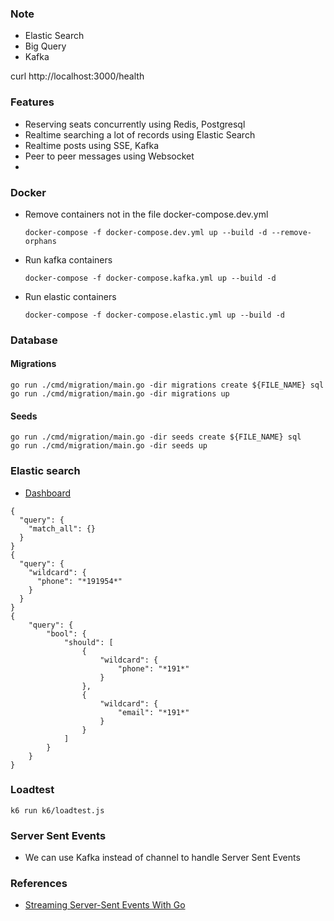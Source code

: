 ### Note
- Elastic Search
- Big Query 
- Kafka

curl http://localhost:3000/health

### Features
- Reserving seats concurrently using Redis, Postgresql
- Realtime searching a lot of records using Elastic Search
- Realtime posts using SSE, Kafka
- Peer to peer messages using Websocket
- 
### Docker
- Remove containers not in the file docker-compose.dev.yml
  ```
  docker-compose -f docker-compose.dev.yml up --build -d --remove-orphans 
  ```
- Run kafka containers
  ```
  docker-compose -f docker-compose.kafka.yml up --build -d
  ```
- Run elastic containers
  ```
  docker-compose -f docker-compose.elastic.yml up --build -d
  ```

### Database
#### Migrations
```
go run ./cmd/migration/main.go -dir migrations create ${FILE_NAME} sql
go run ./cmd/migration/main.go -dir migrations up
```
#### Seeds
```
go run ./cmd/migration/main.go -dir seeds create ${FILE_NAME} sql
go run ./cmd/migration/main.go -dir seeds up
```

### Elastic search
- [Dashboard](http://localhost:5601/)
```
{
  "query": {
    "match_all": {}
  }
}
{
  "query": {
    "wildcard": {
      "phone": "*191954*"
    }
  }
}
{
    "query": {
        "bool": {
            "should": [
                {
                    "wildcard": {
                        "phone": "*191*"
                    }
                },
                {
                    "wildcard": {
                        "email": "*191*"
                    }
                }
            ]
        }
    }
}
```
### Loadtest
```
k6 run k6/loadtest.js
```
### Server Sent Events
- We can use Kafka instead of channel to handle Server Sent Events

### References
- [Streaming Server-Sent Events With Go](https://pascalallen.medium.com/streaming-server-sent-events-with-go-8cc1f615d561)